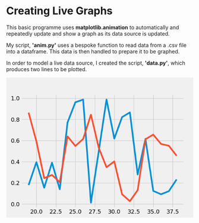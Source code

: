 # Creating Live Graphs

This basic programme uses **matplotlib.animation** to automatically and repeatedly update and show a graph as its data source is updated.

My script, **'anim.py'** uses a bespoke function to read data from a .csv file into a dataframe. This data is then handled to prepare it to be graphed.

In order to model a live data source, I created the script, **'data.py'**, which produces two lines to be plotted.


![](https://github.com/j12r12/live_graphs/blob/master/Figure_1.png?raw=True)

